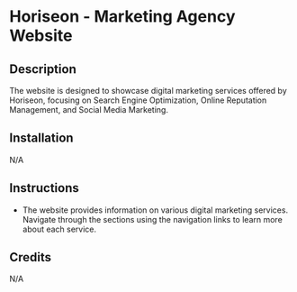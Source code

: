 # Horiseon - Marketing Agency Website

## Description
The website is designed to showcase digital marketing services offered by Horiseon, focusing on Search Engine Optimization, Online Reputation Management, and Social Media Marketing.

## Installation
N/A

## Instructions
* The website provides information on various digital marketing services. Navigate through the sections using the navigation links to learn more about each service.

## Credits
N/A